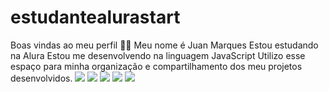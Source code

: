 # estudantealurastart 
Boas vindas ao meu perfil 💙💙
Meu nome é Juan Marques
Estou estudando na Alura
Estou me desenvolvendo na linguagem JavaScript
Utilizo esse espaço para minha organização e compartilhamento dos meu projetos desenvolvidos.
![](https://github.com/user-attachments/assets/372a3bcb-076a-44f2-8744-0c4f3ce4120c)
![](https://github.com/user-attachments/assets/935dfa56-3d1a-463d-b31d-d73de75f541d)
![](https://github.com/user-attachments/assets/3d2d9f30-ebbb-4602-8393-dc47e97e8762)
![](https://github.com/user-attachments/assets/2d6a759d-16e3-450c-a036-e7dad7514708)
![](https://github.com/user-attachments/assets/55696eae-4b38-4add-a65d-8d0cf3145064)


